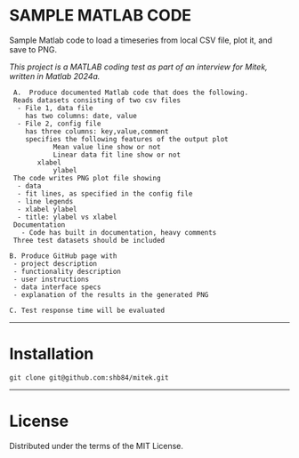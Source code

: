 # SAMPLE MATLAB CODE

Sample Matlab code to load a timeseries from local CSV file, plot it, and save to PNG.

_This project is a MATLAB coding test as part of an interview for Mitek, 
written in Matlab 2024a._  

```
 A.  Produce documented Matlab code that does the following.
 Reads datasets consisting of two csv files
  - File 1, data file
	has two columns: date, value
  - File 2, config file
	has three columns: key,value,comment 
	specifies the following features of the output plot
    	   Mean value line show or not 
    	   Linear data fit line show or not 
	   xlabel
           ylabel  
 The code writes PNG plot file showing
  - data
  - fit lines, as specified in the config file
  - line legends
  - xlabel ylabel 
  - title: ylabel vs xlabel
 Documentation
   - Code has built in documentation, heavy comments  
 Three test datasets should be included

B. Produce GitHub page with 
 - project description
 - functionality description
 - user instructions  
 - data interface specs
 - explanation of the results in the generated PNG

C. Test response time will be evaluated
``` 

--- 
# Installation 

```commandline
git clone git@github.com:shb84/mitek.git
```

--- 
# License
Distributed under the terms of the MIT License.


